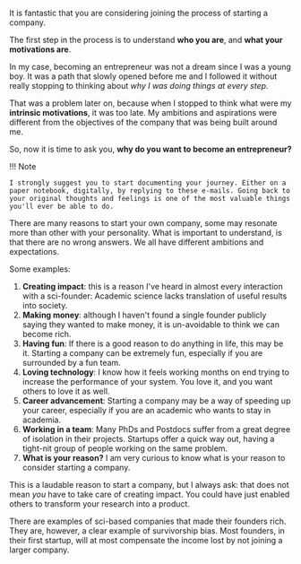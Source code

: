 It is fantastic that you are considering joining the process of starting a company. 

The first step in the process is to understand **who you are**, and **what your motivations are**. 

In my case, becoming an entrepreneur was not a dream since I was a young boy. It was a path that slowly opened before me and I followed it without really stopping to thinking about *why I was doing things at every step*. 

That was a problem later on, because when I stopped to think what were my **intrinsic motivations**, it was too late. My ambitions and aspirations were different from the objectives of the company that was being built around me. 

So, now it is time to ask you, **why do you want to become an entrepreneur?** 

!!! Note

    I strongly suggest you to start documenting your journey. Either on a paper notebook, digitally, by replying to these e-mails. Going back to your original thoughts and feelings is one of the most valuable things you'll ever be able to do. 

There are many reasons to start your own company, some may resonate more than other with your personality. What is important to understand, is that there are no wrong answers. We all have different ambitions and expectations. 

Some examples:

1. **Creating impact**: this is a reason I've heard in almost every interaction with a sci-founder: Academic science lacks translation of useful results into society.
2. **Making money**: although I haven't found a single founder publicly saying they wanted to make money, it is un-avoidable to think we can become rich. 
3. **Having fun**: If there is a good reason to do anything in life, this may be it. Starting a company can be extremely fun, especially if you are surrounded by a fun team. 
4. **Loving technology**: I know how it feels working months on end trying to increase the performance of your system. You love it, and you want others to love it as well. 
5. **Career advancement**: Starting a company may be a way of speeding up your career, especially if you are an academic who wants to stay in academia.
6. **Working in a team**: Many PhDs and Postdocs suffer from a great degree of isolation in their projects. Startups offer a quick way out, having a tight-nit group of people working on the same problem. 
7. **What is your reason?** I am very curious to know what is your reason to consider starting a company. 



This is a laudable reason to start a company, but I always ask: that does not mean *you* have to take care of creating impact. You could have just enabled others to transform your research into a product.

There are examples of sci-based companies that made their founders rich. They are, however, a clear example of survivorship bias. Most founders, in their first startup, will at most compensate the income lost by not joining a larger company. 